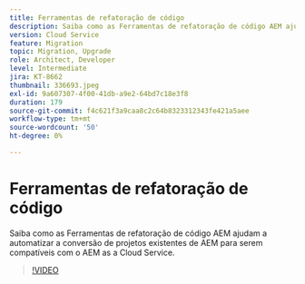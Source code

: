 ```yaml
---
title: Ferramentas de refatoração de código
description: Saiba como as Ferramentas de refatoração de código AEM ajudam a automatizar a conversão de projetos existentes de AEM para serem compatíveis com o AEM as a Cloud Service.
version: Cloud Service
feature: Migration
topic: Migration, Upgrade
role: Architect, Developer
level: Intermediate
jira: KT-8662
thumbnail: 336693.jpeg
exl-id: 9a607307-4f00-41db-a9e2-64bd7c18e3f8
duration: 179
source-git-commit: f4c621f3a9caa8c2c64b8323312343fe421a5aee
workflow-type: tm+mt
source-wordcount: '50'
ht-degree: 0%

---
```


# Ferramentas de refatoração de código

Saiba como as Ferramentas de refatoração de código AEM ajudam a automatizar a conversão de projetos existentes de AEM para serem compatíveis com o AEM as a Cloud Service.

>[!VIDEO](https://video.tv.adobe.com/v/336693?quality=12&learn=on)
